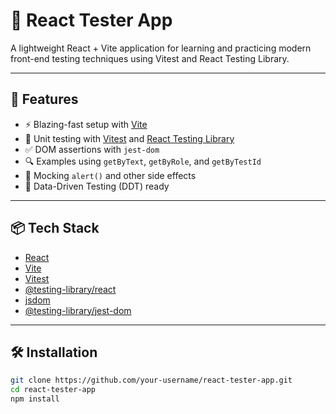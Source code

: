 # 🧪 React Tester App

A lightweight React + Vite application for learning and practicing modern front-end testing techniques using Vitest and React Testing Library.

---

## 🚀 Features

- ⚡️ Blazing-fast setup with [Vite](https://vitejs.dev/)
- 🧪 Unit testing with [Vitest](https://vitest.dev/) and [React Testing Library](https://testing-library.com/react)
- ✅ DOM assertions with `jest-dom`
- 🔍 Examples using `getByText`, `getByRole`, and `getByTestId`
- 🧠 Mocking `alert()` and other side effects
- 🧬 Data-Driven Testing (DDT) ready

---

## 📦 Tech Stack

- [React](https://react.dev/)
- [Vite](https://vitejs.dev/)
- [Vitest](https://vitest.dev/)
- [@testing-library/react](https://testing-library.com/react)
- [jsdom](https://github.com/jsdom/jsdom)
- [@testing-library/jest-dom](https://github.com/testing-library/jest-dom)

---

## 🛠 Installation

```bash
git clone https://github.com/your-username/react-tester-app.git
cd react-tester-app
npm install
